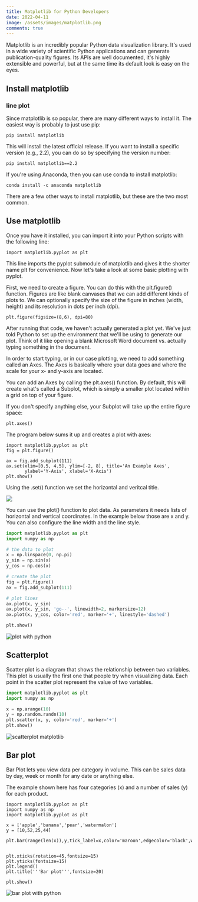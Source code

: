 ```yaml
---
title: Matplotlib for Python Developers
date: 2022-04-11
image: /assets/images/matplotlib.png
comments: true
---
```

Matplotlib is an incredibly popular Python data visualization library. It's used in a wide variety of scientific Python applications and can generate publication-quality figures. Its APIs are well documented, it's highly extensible and powerful, but at the same time its default look is easy on the eyes.

## Install matplotlib

### line plot

Since matplotlib is so popular, there are many different ways to install it. The easiest way is probably to just use pip:

```
pip install matplotlib
```

This will install the latest official release. If you want to install a specific version (e.g., 2.2), you can do so by specifying the version number:

```
pip install matplotlib==2.2
```

If you're using Anaconda, then you can use conda to install matplotlib:

```
conda install -c anaconda matplotlib
```

There are a few other ways to install matplotlib, but these are the two most common. 

## Use matplotlib

Once you have it installed, you can import it into your Python scripts with the following line:

```
import matplotlib.pyplot as plt
```

This line imports the pyplot submodule of matplotlib and gives it the shorter name plt for convenience. Now let's take a look at some basic plotting with pyplot.

First, we need to create a figure. You can do this with the plt.figure() function. Figures are like blank canvases that we can add different kinds of plots to. We can optionally specify the size of the figure in inches (width, height) and its resolution in dots per inch (dpi).

```
plt.figure(figsize=(8,6), dpi=80)
```

After running that code, we haven't actually generated a plot yet. We've just told Python to set up the environment that we'll be using to generate our plot. Think of it like opening a blank Microsoft Word document vs. actually typing something in the document. 

In order to start typing, or in our case plotting, we need to add something called an Axes. The Axes is basically where your data goes and where the scale for your x- and y-axis are located. 

You can add an Axes by calling the plt.axes() function. By default, this will create what's called a Subplot, which is simply a smaller plot located within a grid on top of your figure. 

If you don't specify anything else, your Subplot will take up the entire figure space:

```
plt.axes()
```

The program below sums it up and creates a plot with axes:

```
import matplotlib.pyplot as plt
fig = plt.figure()

ax = fig.add_subplot(111)
ax.set(xlim=[0.5, 4.5], ylim=[-2, 8], title='An Example Axes',
       ylabel='Y-Axis', xlabel='X-Axis')
plt.show()
```

Using the .set() function we set the horizontal and veritcal title. 

![](/assets/images/matplotlib-axes.png)

You can use the plot() function to plot data. As parameters it needs lists of horizontal and vertical coordinates. In the example below those are x and y. You can also configure the line width and the line style.

```python
import matplotlib.pyplot as plt
import numpy as np

# the data to plot
x = np.linspace(0, np.pi)
y_sin = np.sin(x)
y_cos = np.cos(x)

# create the plot
fig = plt.figure()
ax = fig.add_subplot(111)

# plot lines
ax.plot(x, y_sin)
ax.plot(x, y_sin, 'go--', linewidth=2, markersize=12)
ax.plot(x, y_cos, color='red', marker='+', linestyle='dashed')

plt.show()
```

![plot with python](/assets/images/plot.png)

## Scatterplot

Scatter plot is a diagram that shows the relationship between two variables. This plot is usually the first one that people try when visualizing data. Each point in the scatter plot represent the value of two variables.

```python
import matplotlib.pyplot as plt
import numpy as np

x = np.arange(10)
y = np.random.randn(10)
plt.scatter(x, y, color='red', marker='+')
plt.show()
```

![scatterplot matplotlib](/assets/images/scatterplot.png)

## Bar plot

Bar Plot lets you view data per category in volume. This can be  sales data by day, week or month for any date or anything else. 

The example shown here has four categories (x) and a number of sales (y) for each product.

```
import matplotlib.pyplot as plt
import numpy as np
import matplotlib.pyplot as plt

x = ['apple','banana','pear','watermalon']
y = [10,52,25,44]

plt.bar(range(len(x)),y,tick_label=x,color='maroon',edgecolor='black',width=0.5)


plt.xticks(rotation=45,fontsize=15)
plt.yticks(fontsize=15)
plt.legend()
plt.title('''Bar plot''',fontsize=20)

plt.show()
```

![bar plot with python](/assets/images/barplot.png)